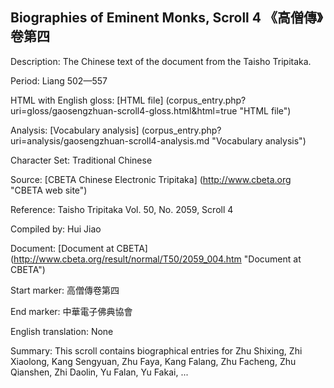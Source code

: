 ##  Biographies of Eminent Monks, Scroll 4 《高僧傳》卷第四

Description: The Chinese text of the document from the Taisho Tripitaka.

Period: Liang 502—557

HTML with English gloss: [HTML file] (corpus_entry.php?uri=gloss/gaosengzhuan-scroll4-gloss.html&html=true "HTML file")

Analysis: [Vocabulary analysis] (corpus_entry.php?uri=analysis/gaosengzhuan-scroll4-analysis.md "Vocabulary analysis")

Character Set: Traditional Chinese

Source: [CBETA Chinese Electronic Tripitaka] (http://www.cbeta.org "CBETA web site")

Reference: Taisho Tripitaka Vol. 50, No. 2059, Scroll 4

Compiled by: Hui Jiao

Document: [Document at CBETA] (http://www.cbeta.org/result/normal/T50/2059_004.htm "Document at CBETA")

Start marker: 高僧傳卷第四

End marker: 中華電子佛典協會

English	translation: None

Summary: This scroll contains biographical entries for Zhu Shixing, Zhi Xiaolong, Kang Sengyuan, Zhu Faya, Kang Falang, Zhu Facheng, Zhu Qianshen, Zhi Daolin, Yu Falan, Yu Fakai, ...
